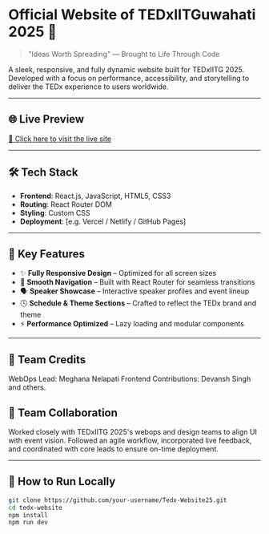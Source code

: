 # Official Website of TEDxIITGuwahati 2025 🚀

> "Ideas Worth Spreading" — Brought to Life Through Code

A sleek, responsive, and fully dynamic website built for TEDxIITG 2025. Developed with a focus on performance, accessibility, and storytelling to deliver the TEDx experience to users worldwide.

---

## 🌐 Live Preview

[🔗 Click here to visit the live site](https://your-deployment-link.com)

---

## 🛠 Tech Stack

- **Frontend**: React.js, JavaScript, HTML5, CSS3  
- **Routing**: React Router DOM  
- **Styling**: Custom CSS  
- **Deployment**: [e.g. Vercel / Netlify / GitHub Pages]

---

## 📌 Key Features

- ✨ **Fully Responsive Design** – Optimized for all screen sizes  
- 🧭 **Smooth Navigation** – Built with React Router for seamless transitions  
- 🗣️ **Speaker Showcase** – Interactive speaker profiles and event lineup  
- 🕓 **Schedule & Theme Sections** – Crafted to reflect the TEDx brand and theme  
- ⚡ **Performance Optimized** – Lazy loading and modular components

---

## 🤝 Team Credits
WebOps Lead: Meghana Nelapati
Frontend Contributions: Devansh Singh and others.


## 👥 Team Collaboration

Worked closely with TEDxIITG 2025's webops and design teams to align UI with event vision. Followed an agile workflow, incorporated live feedback, and coordinated with core leads to ensure on-time deployment.

---
## 🚀 How to Run Locally

```bash
git clone https://github.com/your-username/Tedx-Website25.git
cd tedx-website
npm install
npm run dev


